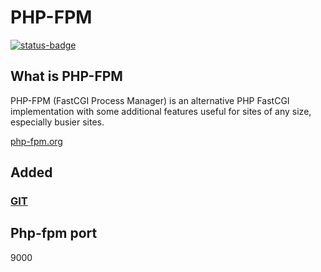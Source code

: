 # PHP-FPM

[![status-badge](https://ci.ch1.ninja/api/badges/9/status.svg)](https://ci.ch1.ninja/repos/9)

## What is PHP-FPM

PHP-FPM (FastCGI Process Manager) is an alternative PHP FastCGI implementation with some additional features useful for sites of any size, especially busier sites.

[php-fpm.org](https://php-fpm.org)

## Added

### [GIT](https://git-scm.com/)

## Php-fpm port

9000

